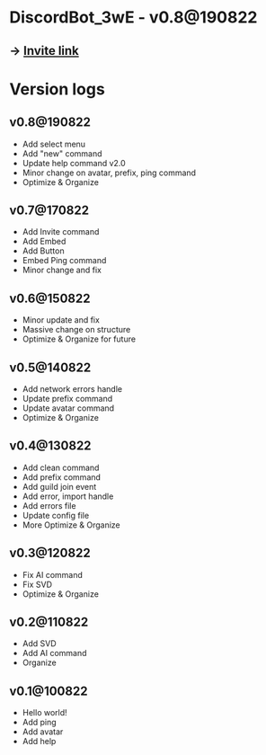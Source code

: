 # DiscordBot_3wE - v0.8@190822

## -> [Invite link](https://discord.com/api/oauth2/authorize?client_id=1006591332204154951&permissions=8&scope=bot%20applications.commands)

# Version logs
## v0.8@190822
- Add select menu
- Add "new" command
- Update help command v2.0
- Minor change on avatar, prefix, ping command
- Optimize & Organize

## v0.7@170822
- Add Invite command
- Add Embed
- Add Button
- Embed Ping command
- Minor change and fix

## v0.6@150822
- Minor update and fix
- Massive change on structure
- Optimize & Organize for future

## v0.5@140822
- Add network errors handle
- Update prefix command
- Update avatar command
- Optimize & Organize

## v0.4@130822
- Add clean command
- Add prefix command
- Add guild join event
- Add error, import handle
- Add errors file
- Update config file
- More Optimize & Organize

## v0.3@120822
- Fix AI command
- Fix SVD
- Optimize & Organize

## v0.2@110822
- Add SVD
- Add AI command
- Organize

## v0.1@100822
- Hello world!
- Add ping
- Add avatar
- Add help